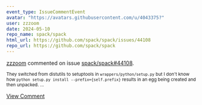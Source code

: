 ```yaml
---
event_type: IssueCommentEvent
avatar: "https://avatars.githubusercontent.com/u/4043375?"
user: zzzoom
date: 2024-05-10
repo_name: spack/spack
html_url: https://github.com/spack/spack/issues/44108
repo_url: https://github.com/spack/spack
---
```


<a href='https://github.com/zzzoom' target='_blank'>zzzoom</a> commented on issue <a href='https://github.com/spack/spack/issues/44108' target='_blank'>spack/spack#44108</a>.

<small>They switched from distutils to setuptools in `wrappers/python/setup.py` but I don't know how `python setup.py install --prefix={self.prefix}` results in an egg being created and then unpacked....</small>

<a href='https://github.com/spack/spack/issues/44108' target='_blank'>View Comment</a>